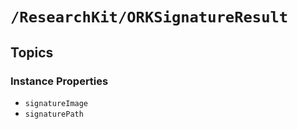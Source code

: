 # ``/ResearchKit/ORKSignatureResult``

<!-- The content below this line is auto-generated and is redundant. You should either incorporate it into your content above this line or delete it. -->

## Topics

### Instance Properties

- ``signatureImage``
- ``signaturePath``